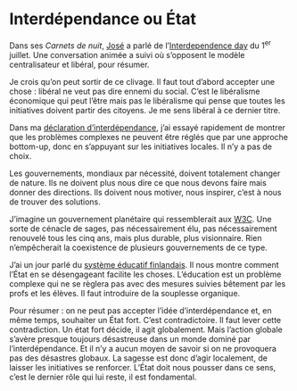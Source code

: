 # Interdépendance ou État

Dans ses *Carnets de nuit*, [José](http://carnetsdenuit.typepad.com/carnets_de_nuit/2006/07/1<sup>er</sup>_juillet_jou.html) a parlé de l’[Interdependence day](http://www.interdependenceday.co.uk/) du 1<sup>er</sup> juillet. Une conversation animée a suivi où s’opposent le modèle centralisateur et libéral, pour résumer.

Je crois qu’on peut sortir de ce clivage. Il faut tout d’abord accepter une chose : libéral ne veut pas dire ennemi du social. C’est le libéralisme économique qui peut l’être mais pas le libéralisme qui pense que toutes les initiatives doivent partir des citoyens. Je me sens libéral à ce dernier titre.

Dans ma [déclaration d’interdépendance](https://tcrouzet.com/2006/06/27/declaration-d%e2%80%99interdependance/), j’ai essayé rapidement de montrer que les problèmes complexes ne peuvent être réglés que par une approche bottom-up, donc en s’appuyant sur les initiatives locales. Il n’y a pas de choix.

Les gouvernements, mondiaux par nécessité, doivent totalement changer de nature. Ils ne doivent plus nous dire ce que nous devons faire mais donner des directions. Ils doivent nous motiver, nous inspirer, c’est à nous de trouver des solutions.

J’imagine un gouvernement planétaire qui ressemblerait aux [W3C](http://www.w3.org/). Une sorte de cénacle de sages, pas nécessairement élu, pas nécessairement renouvelé tous les cinq ans, mais plus durable, plus visionnaire. Rien n’empêcherait la coexistence de plusieurs gouvernements de ce type.

J’ai un jour parlé du [système éducatif finlandais](https://tcrouzet.com/2006/04/09/ducation-la-finlandaise/). Il nous montre comment l’État en se désengageant facilite les choses. L’éducation est un problème complexe qui ne se règlera pas avec des mesures suivies bêtement par les profs et les élèves. Il faut introduire de la souplesse organique.

Pour résumer : on ne peut pas accepter l’idée d’interdépendance et, en même temps, souhaiter un État fort. C’est contradictoire. Il faut lever cette contradiction. Un état fort décide, il agit globalement. Mais l’action globale s’avère presque toujours désastreuse dans un monde dominé par l’interdépendance. Et il n’y a aucun moyen de savoir si on ne provoquera pas des désastres globaux. La sagesse est donc d’agir localement, de laisser les initiatives se renforcer. L’État doit nous pousser dans ce sens, c’est le dernier rôle qui lui reste, il est fondamental.